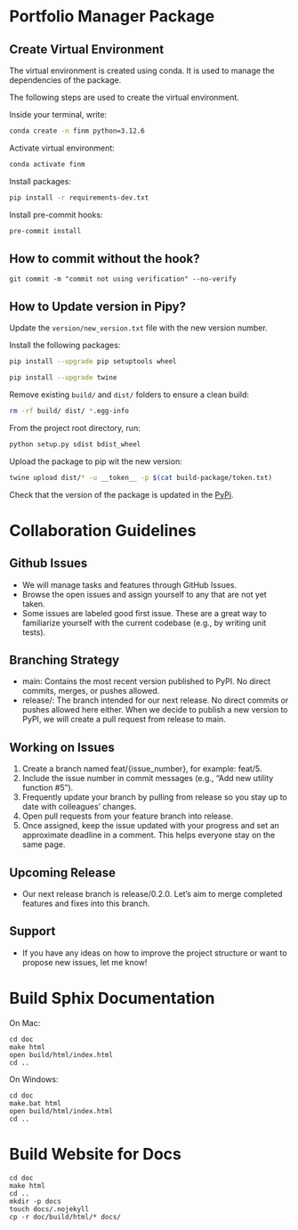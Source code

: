 # Portfolio Manager Package

## Create Virtual Environment
The virtual environment is created using conda. It is used to manage the dependencies of the package.

The following steps are used to create the virtual environment.

Inside your terminal, write:
```bash
conda create -n finm python=3.12.6
```

Activate virtual environment:
```bash
conda activate finm
```

Install packages:
```bash
pip install -r requirements-dev.txt
```

Install pre-commit hooks:
```bash
pre-commit install
```

## How to commit without the hook?
```
git commit -m "commit not using verification" --no-verify
```

## How to Update version in Pipy?

Update the `version/new_version.txt` file with the new version number.

Install the following packages:

```bash
pip install --upgrade pip setuptools wheel
```

```bash
pip install --upgrade twine
```

Remove existing `build/` and `dist/` folders to ensure a clean build:
```bash
rm -rf build/ dist/ *.egg-info
```

From the project root directory, run:

```bash
python setup.py sdist bdist_wheel
```

Upload the package to pip wit the new version:

```bash
twine upload dist/* -u __token__ -p $(cat build-package/token.txt)
```

Check that the version of the package is updated in the [PyPi](https://pypi.org/project/portfolio-management/).

# Collaboration Guidelines

## Github Issues
- We will manage tasks and features through GitHub Issues.
- Browse the open issues and assign yourself to any that are not yet taken.
- Some issues are labeled good first issue. These are a great way to familiarize yourself with the current codebase (e.g., by writing unit tests).

## Branching Strategy
- main: Contains the most recent version published to PyPI. No direct commits, merges, or pushes allowed.
- release/: The branch intended for our next release. No direct commits or pushes allowed here either. When we decide to publish a new version to PyPI, we will create a pull request from release to main.

## Working on Issues
1. Create a branch named feat/{issue_number}, for example: feat/5.
2. Include the issue number in commit messages (e.g., “Add new utility function #5”).
3. Frequently update your branch by pulling from release so you stay up to date with colleagues’ changes.
4. Open pull requests from your feature branch into release.
5. Once assigned, keep the issue updated with your progress and set an approximate deadline in a comment. This helps everyone stay on the same page.

## Upcoming Release
- Our next release branch is release/0.2.0. Let’s aim to merge completed features and fixes into this branch.

## Support
- If you have any ideas on how to improve the project structure or want to propose new issues, let me know!

# Build Sphix Documentation
On Mac:
```
cd doc
make html
open build/html/index.html
cd ..
```

On Windows:
```
cd doc
make.bat html
open build/html/index.html
cd ..
```

# Build Website for Docs
```
cd doc
make html
cd ..
mkdir -p docs
touch docs/.nojekyll
cp -r doc/build/html/* docs/
```
